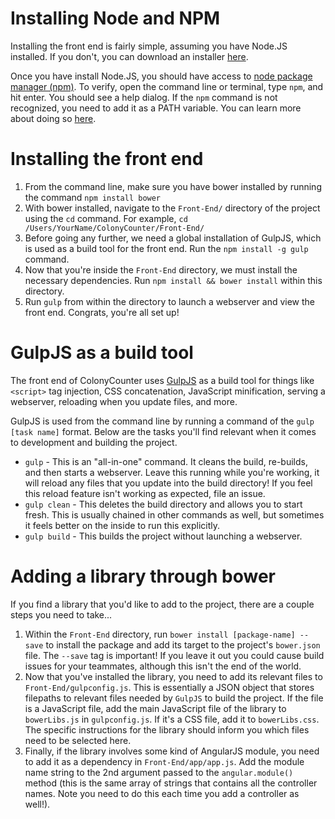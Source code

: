 # Installing Node and NPM

Installing the front end is fairly simple, assuming you have Node.JS installed. If you don't, you can download an installer [here](www.nodejs.org).

Once you have install Node.JS, you should have access to [node package manager (npm)](https://www.npmjs.com/). To verify, open the command line or terminal, type `npm`, and hit enter. You should see a help dialog. If the `npm` command is not recognized, you need to add it as a PATH variable. You can learn more about doing so [here](https://www.java.com/en/download/help/path.xml).

# Installing the front end

1. From the command line, make sure you have bower installed by running the command `npm install bower`
2. With bower installed, navigate to the `Front-End/` directory of the project using the `cd` command. For example, `cd /Users/YourName/ColonyCounter/Front-End/`
3. Before going any further, we need a global installation of GulpJS, which is used as a build tool for the front end. Run the `npm install -g gulp` command.
4. Now that you're inside the `Front-End` directory, we must install the necessary dependencies. Run `npm install && bower install` within this directory.
5. Run `gulp` from within the directory to launch a webserver and view the front end. Congrats, you're all set up!

# GulpJS as a build tool

The front end of ColonyCounter uses [GulpJS](https://gulpjs.com/) as a build tool for things like `<script>` tag injection, CSS concatenation, JavaScript minification, serving a webserver, reloading when you update files, and more.

GulpJS is used from the command line by running a command of the `gulp [task name]` format. Below are the tasks you'll find relevant when it comes to development and building the project.

- `gulp` - This is an "all-in-one" command. It cleans the build, re-builds, and then starts a webserver. Leave this running while you're working, it will reload any files that you update into the build directory! If you feel this reload feature isn't working as expected, file an issue.
- `gulp clean` - This deletes the build directory and allows you to start fresh. This is usually chained in other commands as well, but sometimes it feels better on the inside to run this explicitly. 
- `gulp build` - This builds the project without launching a webserver.

# Adding a library through bower

If you find a library that you'd like to add to the project, there are a couple steps you need to take...

1. Within the `Front-End` directory, run `bower install [package-name] --save` to install the package and add its target to the project's `bower.json` file. The `--save` tag is important! If you leave it out you could cause build issues for your teammates, although this isn't the end of the world.
2. Now that you've installed the library, you need to add its relevant files to `Front-End/gulpconfig.js`. This is essentially a JSON object that stores filepaths to relevant files needed by `GulpJS` to build the project. If the file is a JavaScript file, add the main JavaScript file of the library to `bowerLibs.js` in `gulpconfig.js`. If it's a CSS file, add it to `bowerLibs.css`. The specific instructions for the library should inform you which files need to be selected here.
3. Finally, if the library involves some kind of AngularJS module, you need to add it as a dependency in `Front-End/app/app.js`. Add the module name string to the 2nd argument passed to the `angular.module()` method (this is the same array of strings that contains all the controller names. Note you need to do this each time you add a controller as well!).